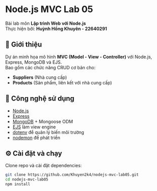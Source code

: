 # Node.js MVC Lab 05

Bài lab môn **Lập trình Web với Node.js**  
Thực hiện bởi: **Huỳnh Hồng Khuyên - 22640291**

## 📌 Giới thiệu
Dự án minh họa mô hình **MVC (Model - View - Controller)** với Node.js, Express, MongoDB và EJS.  
Bao gồm các chức năng CRUD cơ bản cho:

- **Suppliers** (Nhà cung cấp)
- **Products** (Sản phẩm, liên kết với nhà cung cấp)

## 🚀 Công nghệ sử dụng
- [Node.js](https://nodejs.org/)  
- [Express](https://expressjs.com/)  
- [MongoDB](https://www.mongodb.com/) + Mongoose ODM  
- [EJS](https://ejs.co/) làm view engine  
- [dotenv](https://www.npmjs.com/package/dotenv) để quản lý biến môi trường  
- [nodemon](https://nodemon.io/) để phát triển  

## ⚙️ Cài đặt và chạy
Clone repo và cài đặt dependencies:

```bash
git clone https://github.com/Khuyen2k4/nodejs-mvc-lab05.git
cd nodejs-mvc-lab05
npm install
